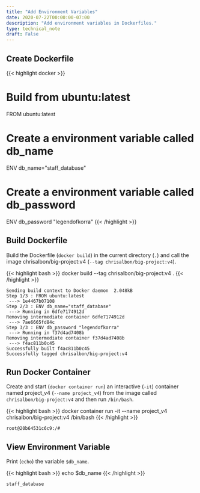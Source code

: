 ```yaml
---
title: "Add Environment Variables"
date: 2020-07-22T00:00:00-07:00
description: "Add environment variables in Dockerfiles."
type: technical_note
draft: False
---
```


## Create Dockerfile

{{< highlight docker >}}
# Build from ubuntu:latest
FROM ubuntu:latest

# Create a environment variable called db_name
ENV db_name="staff_database"

# Create a environment variable called db_password
ENV db_password "legendofkorra"
{{< /highlight >}}

## Build Dockerfile

Build the Dockerfile (`docker build`) in the current directory (`.`) and call the image chrisalbon/big-project:v4 (`--tag chrisalbon/big-project:v4`).

{{< highlight bash >}}
docker build --tag chrisalbon/big-project:v4 .
{{< /highlight >}}
```
Sending build context to Docker daemon  2.048kB
Step 1/3 : FROM ubuntu:latest
 ---> 1e4467b07108
Step 2/3 : ENV db_name="staff_database"
 ---> Running in 6dfe7174912d
Removing intermediate container 6dfe7174912d
 ---> 7ae6665fd84c
Step 3/3 : ENV db_password "legendofkorra"
 ---> Running in f37d4ad7408b
Removing intermediate container f37d4ad7408b
 ---> f4ac811b0c45
Successfully built f4ac811b0c45
Successfully tagged chrisalbon/big-project:v4
```

## Run Docker Container

Create and start (`docker container run`) an interactive (`-it`) container named project_v4 (`--name project_v4`) from the image called `chrisalbon/big-project:v4` and then run `/bin/bash`.

{{< highlight bash >}}
docker container run -it --name project_v4 chrisalbon/big-project:v4 /bin/bash
{{< /highlight >}}
```
root@20b64531c6c9:/#
```

## View Environment Variable

Print (`echo`) the variable `$db_name`.

{{< highlight bash >}}
echo $db_name
{{< /highlight >}}
```
staff_database
```